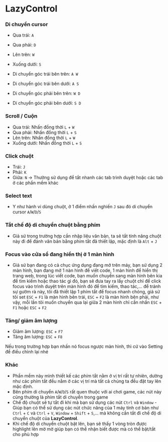 ﻿# LazyControl

### Di chuyển cursor
- Qua trái:   `A`
- Qua phải:   `D`
- Lên trên:   `W`
- Xuống dưới: `S`

- Di chuyển góc trái bên trên: `A W`
- Di chuyển góc trái bên dưới: `A S`
- Di chuyển góc phải bên trên: `W D`
- Di chuyển góc phải bên dưới: `S D`

### Scroll / Cuộn
- Qua trái:   Nhấn đồng thời `L` + `W`
- Qua phải:   Nhấn đồng thời `L` + `S`
- Lên trên:   Nhấn đồng thời `L` + `W`
- Xuống dưới: Nhấn đồng thời `L` + `S`

### Click chuột
- Trái: `J`
- Phải: `K`
- Giữa: `N` -> Thường sử dụng để tắt nhanh các tab trình duyệt hoặc các tab ở các phần mềm khác
### Select text 
- Y như hành vi dùng chuột, ở 1 điểm nhấn nghiến `J` sau đó di chuyển cursor `A`/`W`/`D`/`S`

### Tắt chế độ di chuyển chuột bằng phím
- Giả sử trong trường hợp cần nhập liệu văn bản, ta sẽ tắt tính năng chuột này đi để đánh văn bản bằng phím tắt đã thiết lập, mặc định là `Alt` + `J`

### Focus vào cửa sổ đang hiển thị ở 1 màn hình
- Giả sử bạn đang có cả chục ứng dụng đang mở trên máy, bạn sử dụng 2 màn hình, bạn đang mở 1 nàn hình để viết code, 1 màn hình để hiển thị trang web, trong lúc viết code, bạn muốn chuyển sang màn hình bên kia để tìm kiếm hoặc thao tác gì đó, bạn sẽ đưa tay ra lấy chuột chỉ để click focus vào trình duyệt trên màn hình đó để tìm kiếm, thao tác,... để tránh sự gườm rà này, tôi đã thiết lập 1 phím tắt để focus nhanh chóng, giả sử tôi set `ESC` + `F1` là màn hình bên trái, `ESC` + `F2` là màn hình bên phải, như vậy, mỗi lần tôi muốn chuyển qua lại giữa 2 màn hình chỉ cần nhấn `ESC` + `F1` hoặc `ESC` + `F2`

### Tăng/ giảm âm lượng
- Giảm âm lượng: `ESC` + `F7`
- Tăng âm lượng: `ESC` + `F8`

Nếu trong trường hợp bạn nhấn nó focus ngược màn hình, thì cứ vào Setting để điều chỉnh lại nhé

### Khác
- Phần mềm này mình thiết kế các phím tắt nằm ở vị trí rất tự nhiên, dường như các phím tắt đều nằm ở các vị trí mà tất cả chúng ta đều đặt tay lên mặc định.
- Bên phím di chuyển `A`/`W`/`D`/`S` rất quen thuộc với ai chơi game, các nút này cũng thường là phím tắt di chuyển trong game
- Chế độ chuột sẽ tự tắt đi khi mà bạn sử dụng các nút `Ctrl` và `Window` - Giúp bạn có thể sử dụng các nút chức năng của 1 máy tính cơ bản như `Ctrl` + `C` và `Ctrl` + `V`, `Window` + `Shift` + `S`,... mà không cần tắt đi chế độ di chuyển chuột của **LazyControl**.
- Khi chế độ di chuyển chuột bật lên, bạn sẽ thấy 1 vòng tròn được highlight lên mờ mờ giúp bạn có thể nhận biết được mà có thể bật/tắt cho phù hợp